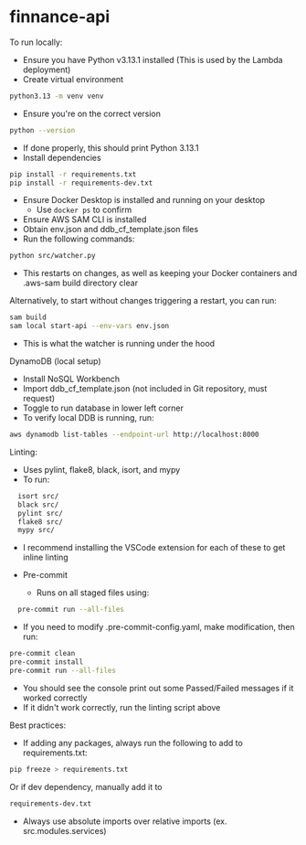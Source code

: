 # finnance-api
To run locally: 
- Ensure you have Python v3.13.1 installed (This is used by the Lambda deployment)
- Create virtual environment
```bash
python3.13 -m venv venv
```
- Ensure you're on the correct version
```bash
python --version
```
- If done properly, this should print Python 3.13.1
- Install dependencies
```bash
pip install -r requirements.txt
pip install -r requirements-dev.txt
```
- Ensure Docker Desktop is installed and running on your desktop
  - Use `docker ps` to confirm
- Ensure AWS SAM CLI is installed
- Obtain env.json and ddb_cf_template.json files
- Run the following commands:
```bash
python src/watcher.py
```
- This restarts on changes, as well as keeping your Docker containers and .aws-sam build directory clear

Alternatively, to start without changes triggering a restart, you can run:
```bash
sam build
sam local start-api --env-vars env.json
```
- This is what the watcher is running under the hood 

DynamoDB (local setup)
  - Install NoSQL Workbench 
  - Import ddb_cf_template.json (not included in Git repository, must request)
  - Toggle to run database in lower left corner
  - To verify local DDB is running, run:
```bash
aws dynamodb list-tables --endpoint-url http://localhost:8000
```

Linting: 
- Uses pylint, flake8, black, isort, and mypy
- To run:
```bash
  isort src/
  black src/
  pylint src/
  flake8 src/
  mypy src/
```
- I recommend installing the VSCode extension for each of these to get inline linting

- Pre-commit
  - Runs on all staged files using:
```bash
  pre-commit run --all-files
```
  - If you need to modify .pre-commit-config.yaml, make modification, then run:
```bash
pre-commit clean
pre-commit install
pre-commit run --all-files
```
  - You should see the console print out some Passed/Failed messages if it worked correctly
  - If it didn't work correctly, run the linting script above

Best practices:
- If adding any packages, always run the following to add to requirements.txt:
```bash
pip freeze > requirements.txt
```
Or if dev dependency, manually add it to 
```bash
requirements-dev.txt
```
- Always use absolute imports over relative imports (ex. src.modules.services)